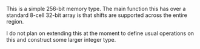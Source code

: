 This is a simple 256-bit memory type. The main function this has over a
standard 8-cell 32-bit array is that shifts are supported across the
entire region.

I do not plan on extending this at the moment to define usual operations
on this and construct some larger integer type.
